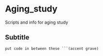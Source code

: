 # Aging_study
Scripts and info for aging study

## Subtitle

```
put code in between these ```(accent grave)

```

